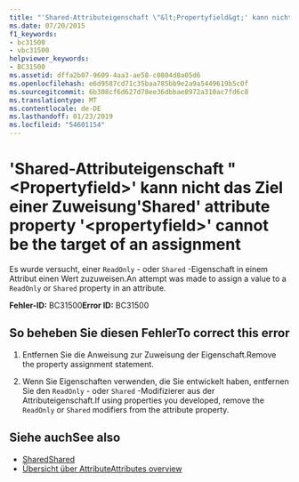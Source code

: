 ```yaml
---
title: "'Shared-Attributeigenschaft \"&lt;Propertyfield&gt;' kann nicht das Ziel einer Zuweisung"
ms.date: 07/20/2015
f1_keywords:
- bc31500
- vbc31500
helpviewer_keywords:
- BC31500
ms.assetid: dffa2b07-9609-4aa3-ae58-c0804d8a05d6
ms.openlocfilehash: e6d9587cd71c35baa785bb9e2a9a5449619b5c0f
ms.sourcegitcommit: 6b308cf6d627d78ee36dbbae8972a310ac7fd6c8
ms.translationtype: MT
ms.contentlocale: de-DE
ms.lasthandoff: 01/23/2019
ms.locfileid: "54601154"
---
```

# <a name="shared-attribute-property-ltpropertyfieldgt-cannot-be-the-target-of-an-assignment"></a><span data-ttu-id="cd3fe-102">'Shared-Attributeigenschaft "&lt;Propertyfield&gt;' kann nicht das Ziel einer Zuweisung</span><span class="sxs-lookup"><span data-stu-id="cd3fe-102">'Shared' attribute property '&lt;propertyfield&gt;' cannot be the target of an assignment</span></span>
<span data-ttu-id="cd3fe-103">Es wurde versucht, einer `ReadOnly` - oder `Shared` -Eigenschaft in einem Attribut einen Wert zuzuweisen.</span><span class="sxs-lookup"><span data-stu-id="cd3fe-103">An attempt was made to assign a value to a `ReadOnly` or `Shared` property in an attribute.</span></span>  
  
 <span data-ttu-id="cd3fe-104">**Fehler-ID:** BC31500</span><span class="sxs-lookup"><span data-stu-id="cd3fe-104">**Error ID:** BC31500</span></span>  
  
## <a name="to-correct-this-error"></a><span data-ttu-id="cd3fe-105">So beheben Sie diesen Fehler</span><span class="sxs-lookup"><span data-stu-id="cd3fe-105">To correct this error</span></span>  
  
1.  <span data-ttu-id="cd3fe-106">Entfernen Sie die Anweisung zur Zuweisung der Eigenschaft.</span><span class="sxs-lookup"><span data-stu-id="cd3fe-106">Remove the property assignment statement.</span></span>  
  
2.  <span data-ttu-id="cd3fe-107">Wenn Sie Eigenschaften verwenden, die Sie entwickelt haben, entfernen Sie den `ReadOnly` - oder `Shared` -Modifizierer aus der Attributeigenschaft.</span><span class="sxs-lookup"><span data-stu-id="cd3fe-107">If using properties you developed, remove the `ReadOnly` or `Shared` modifiers from the attribute property.</span></span>  
  
## <a name="see-also"></a><span data-ttu-id="cd3fe-108">Siehe auch</span><span class="sxs-lookup"><span data-stu-id="cd3fe-108">See also</span></span>
- [<span data-ttu-id="cd3fe-109">Shared</span><span class="sxs-lookup"><span data-stu-id="cd3fe-109">Shared</span></span>](../../visual-basic/language-reference/modifiers/shared.md)
- [<span data-ttu-id="cd3fe-110">Übersicht über Attribute</span><span class="sxs-lookup"><span data-stu-id="cd3fe-110">Attributes overview</span></span>](~/docs/visual-basic/programming-guide/concepts/attributes/index.md)

